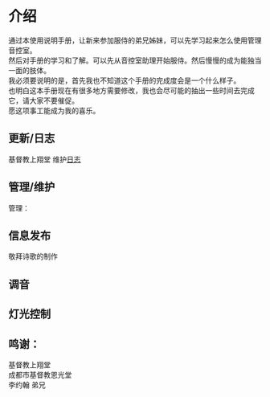 # 介绍
通过本使用说明手册，让新来参加服侍的弟兄姊妹，可以先学习起来怎么使用管理音控室。<br>
然后对手册的学习和了解。可以先从音控室助理开始服侍。然后慢慢的成为能独当一面的肢体。<br>
我必须要说明的是，首先我也不知道这个手册的完成度会是一个什么样子。<br>
也明白这本手册现在有很多地方需要修改，我也会尽可能的抽出一些时间去完成它，请大家不要催促。<br>
愿这项事工能成为我的喜乐。<br>

## 更新/日志
基督教上翔堂 维护[日志](./changlog/index.md)

## 管理/维护
  管理：
## 信息发布
敬拜诗歌的制作

## 调音

## 灯光控制


## 鸣谢：
   基督教上翔堂<br>
   成都市基督教恩光堂<br>
   李约翰 弟兄<br>


